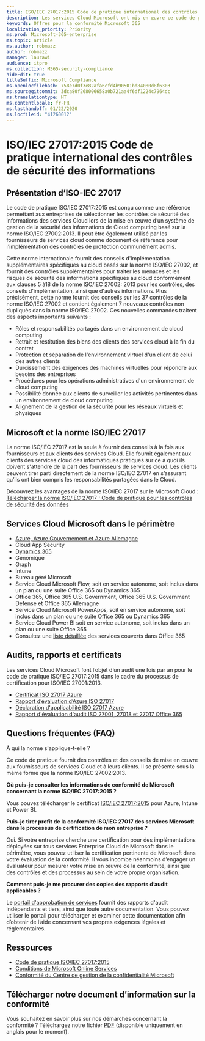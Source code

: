 ```yaml
---
title: ISO/IEC 27017:2015 Code de pratique international des contrôles de sécurité des informations
description: Les services Cloud Microsoft ont mis en œuvre ce code de pratique pour les contrôles de sécurité des informations.
keywords: Offres pour la conformité Microsoft 365
localization_priority: Priority
ms.prod: Microsoft-365-enterprise
ms.topic: article
ms.author: robmazz
author: robmazz
manager: laurawi
audience: itpro
ms.collection: M365-security-compliance
hideEdit: true
titleSuffix: Microsoft Compliance
ms.openlocfilehash: 758e7d0f3e82afa6cfd4b90501bd84080d8f6303
ms.sourcegitcommit: 3dca80f268006658a0b721aa4f6df1224c7964dc
ms.translationtype: HT
ms.contentlocale: fr-FR
ms.lasthandoff: 01/22/2020
ms.locfileid: "41260012"
---
```

# <a name="isoiec-270172015-code-of-practice-for-information-security-controls"></a>ISO/IEC 27017:2015 Code de pratique international des contrôles de sécurité des informations

## <a name="iso-iec-27017-overview"></a>Présentation d’ISO-IEC 27017

Le code de pratique ISO/IEC 27017:2015 est conçu comme une référence permettant aux entreprises de sélectionner les contrôles de sécurité des informations des services Cloud lors de la mise en œuvre d’un système de gestion de la sécurité des informations de Cloud computing basé sur la norme ISO/IEC 27002:2013. Il peut être également utilisé par les fournisseurs de services cloud comme document de référence pour l'implémentation des contrôles de protection communément admis.

Cette norme internationale fournit des conseils d'implémentation supplémentaires spécifiques au cloud basés sur la norme ISO/IEC 27002, et fournit des contrôles supplémentaires pour traiter les menaces et les risques de sécurité des informations spécifiques au cloud conformément aux clauses 5 à18 de la norme ISO/IEC 27002: 2013 pour les contrôles, des conseils d'implémentation, ainsi que d'autres informations. Plus précisément, cette norme fournit des conseils sur les 37 contrôles de la norme ISO/IEC 27002 et contient également 7 nouveaux contrôles non dupliqués dans la norme ISO/IEC 27002. Ces nouvelles commandes traitent des aspects importants suivants :

- Rôles et responsabilités partagés dans un environnement de cloud computing
- Retrait et restitution des biens des clients des services cloud à la fin du contrat
- Protection et séparation de l'environnement virtuel d'un client de celui des autres clients
- Durcissement des exigences des machines virtuelles pour répondre aux besoins des entreprises
- Procédures pour les opérations administratives d'un environnement de cloud computing
- Possibilité donnée aux clients de surveiller les activités pertinentes dans un environnement de cloud computing
- Alignement de la gestion de la sécurité pour les réseaux virtuels et physiques

## <a name="microsoft-and-isoiec-27017"></a>Microsoft et la norme ISO/IEC 27017

La norme ISO/IEC 27017 est la seule à fournir des conseils à la fois aux fournisseurs et aux clients des services Cloud. Elle fournit également aux clients des services cloud des informatiques pratiques sur ce à quoi ils doivent s'attendre de la part des fournisseurs de services cloud. Les clients peuvent tirer parti directement de la norme ISO/IEC 27017 en s’assurant qu’ils ont bien compris les responsabilités partagées dans le Cloud.

Découvrez les avantages de la norme ISO/IEC 27017 sur le Microsoft Cloud : [Télécharger la norme ISO/IEC 27017 : Code de pratique pour les contrôles de sécurité des données](https://aka.ms/iso27017-backgrounder)

## <a name="microsoft-in-scope-cloud-services"></a>Services Cloud Microsoft dans le périmètre

- [Azure, Azure Gouvernement et Azure Allemagne](https://aka.ms/AzureCompliance)
- Cloud App Security
- [Dynamics 365](https://aka.ms/d365-compliance-list)
- Génomique
- Graph
- Intune
- Bureau géré Microsoft
- Service Cloud Microsoft Flow, soit en service autonome, soit inclus dans un plan ou une suite Office 365 ou Dynamics 365
- Office 365, Office 365 U.S. Government, Office 365 U.S. Government Defense et Office 365 Allemagne
- Service Cloud Microsoft PowerApps, soit en service autonome, soit inclus dans un plan ou une suite Office 365 ou Dynamics 365
- Service Cloud Power BI soit en service autonome, soit inclus dans un plan ou une suite Office 365
- Consultez une [liste détaillée](https://go.microsoft.com/fwlink/p/?linkid=2077751) des services couverts dans Office 365

## <a name="audits-reports-and-certificates"></a>Audits, rapports et certificats

Les services Cloud Microsoft font l’objet d’un audit une fois par an pour le code de pratique ISO/IEC 27017:2015 dans le cadre du processus de certification pour ISO/IEC 27001:2013.

- [Certificat ISO 27017 Azure](https://go.microsoft.com/fwlink/p/?linkid=2078005)
- [Rapport d’évaluation d’Azure ISO 27017](https://go.microsoft.com/fwlink/p/?linkid=2078010)
- [Déclaration d'applicabilité ISO 27017 Azure](https://aka.ms/AzureISO27017StatementofApplicability)
- [Rapport d'évaluation d'audit ISO 27001, 27018 et 27017 Office 365](https://aka.ms/o365isoreport)

## <a name="frequently-asked-questions"></a>Questions fréquentes (FAQ)

À qui la norme s'applique-t-elle ?

Ce code de pratique fournit des contrôles et des conseils de mise en œuvre aux fournisseurs de services Cloud et à leurs clients. Il se présente sous la même forme que la norme ISO/IEC 27002:2013.

**Où puis-je consulter les informations de conformité de Microsoft concernant la norme ISO/IEC 27017:2015 ?**

Vous pouvez télécharger le certificat [ISO/IEC 27017:2015](https://aka.ms/azureiso27017) pour Azure, Intune et Power BI.

**Puis-je tirer profit de la conformité ISO/IEC 27017 des services Microsoft dans le processus de certification de mon entreprise ?**

Oui. Si votre entreprise cherche une certification pour des implémentations déployées sur tous services Enterprise Cloud de Microsoft dans le périmètre, vous pouvez utiliser la certification pertinente de Microsoft dans votre évaluation de la conformité. Il vous incombe néanmoins d’engager un évaluateur pour mesurer votre mise en œuvre de la conformité, ainsi que des contrôles et des processus au sein de votre propre organisation.

**Comment puis-je me procurer des copies des rapports d’audit applicables ?**

Le [portail d'approbation de services](https://aka.ms/stphelp) fournit des rapports d'audit indépendants et tiers, ainsi que toute autre documentation. Vous pouvez utiliser le portail pour télécharger et examiner cette documentation afin d’obtenir de l’aide concernant vos propres exigences légales et réglementaires.

## <a name="resources"></a>Ressources

- [Code de pratique ISO/IEC 27017:2015](https://www.iso.org/iso/iso_catalogue/catalogue_tc/catalogue_detail.htm?csnumber=43757)
- [Conditions de Microsoft Online Services](https://aka.ms/Online-Services-Terms)
- [Conformité du Centre de gestion de la confidentialité Microsoft](https://www.microsoft.com/trust-center/compliance/compliance-overview)

## <a name="download-the-offering-backgrounder"></a>Télécharger notre document d’information sur la conformité

Vous souhaitez en savoir plus sur nos démarches concernant la conformité ? Téléchargez notre fichier [PDF](https://download.microsoft.com/download/7/7/9/7799D02B-A97A-48E0-A057-C19DD543BB24/ISO-IEC-27017_backgrounder.pdf) (disponible uniquement en anglais pour le moment).
